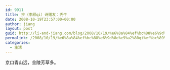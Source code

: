 ```yaml
---
id: 9911
title: 抄（李颀qi）诗赠友：秃牛
date: 2008-10-19T23:57:00+00:00
author: jiang
layout: post
guid: http://li-and-jiang.com/blog/2008/10/19/%e6%8a%84%ef%bc%88%e6%9d%8e%e9%a2%80qi%ef%bc%89%e8%af%97%e8%b5%a0%e5%8f%8b%ef%bc%9a%e7%a7%83%e7%89%9b/
permalink: /2008/10/19/%e6%8a%84%ef%bc%88%e6%9d%8e%e9%a2%80qi%ef%bc%89%e8%af%97%e8%b5%a0%e5%8f%8b%ef%bc%9a%e7%a7%83%e7%89%9b/
categories:
  - 生活
---
```

<div dir="ltr">
  </p> 
  
  <div>
    <div>
      <font face="Arial">京口青山远，金陵芳草多。</font>
    </div>
  </div>
</div>
